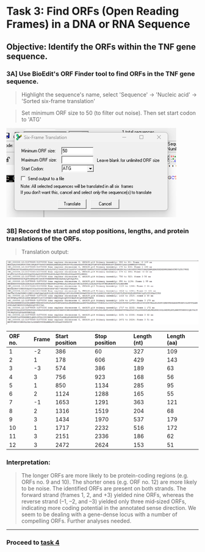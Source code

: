 
# Task 3: Find ORFs (Open Reading Frames) in a DNA or RNA Sequence

## **Objective:** Identify the ORFs within the TNF gene sequence.

### 3A] Use BioEdit's ORF Finder tool to find ORFs in the TNF gene sequence.

> Highlight the sequence's name, select 'Sequence' -> 'Nucleic acid' -> 'Sorted six-frame translation'

> Set minimum ORF size to 50 (to filter out noise). Then set start codon to 'ATG'

![](Screenshots/3A.png)

### 3B] Record the start and stop positions, lengths, and protein translations of the ORFs.

> Translation output:

![](Screenshots/3B1.png)

| ORF no. | Frame | Start position | Stop position | Length (nt) | Length (aa)|
|:--------|:------|:---------------|:--------------|:------------|:-----------|
|1|-2|386|60   |327|109|
|2|1|178|606   |429|143|
|3|-3|574|386  |189|63|
|4|3|756|923   |168|56|
|5|1|850|1134  |285|95|
|6|2|1124|1288 |165|55|
|7|-1|1653|1291|363|121|
|8|2|1316|1519 |204|68|
|9|3|1434|1970 |537|179|
|10|1|1717|2232|516|172|
|11|3|2151|2336|186|62|
|12|3|2472|2624|153|51|

### Interpretation:

> The longer ORFs are more likely to be protein-coding regions (e.g. ORFs no. 9 and 10).
> The shorter ones (e.g. ORF no. 12) are more likely to be noise.
> The identified ORFs are present on both strands.
> The forward strand (frames 1, 2, and +3) yielded nine ORFs, whereas the reverse strand (–1, –2, and –3) yielded only three mid‑sized ORFs, indicating more coding potential in the annotated sense direction.
> We seem to be dealing with a gene-dense locus with a number of compelling ORFs. Further analyses needed.

---

### Proceed to [task 4](Task4.md)
